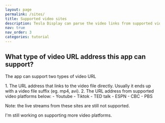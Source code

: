 ```yaml
---
layout: page
permalink: /sites/
title: Supported video sites
description: Tesla Display can parse the video links from supported video sites, eg. Youtube, Tiktok.
nav: true
nav_order: 3
categories: tutorial
---
```

<!-- _pages/sites.md -->
## What type of video URL address this app can support?
<p name="video_url" id="video_url">The app can support two types of video URL</p>
1. The URL address that links to the video file directly. Usually it ends up with a video file suffix (eg. mp4, avi).
2. The URL address from supported video platforms below:
  - Youtube
  - Tiktok
  - TED talk
  - ESPN
  - CBC
  - PBS

<p>Note: the live streams from these sites are still not supported.</p>
<p>I'm still working on supporting more video platforms.</p>
